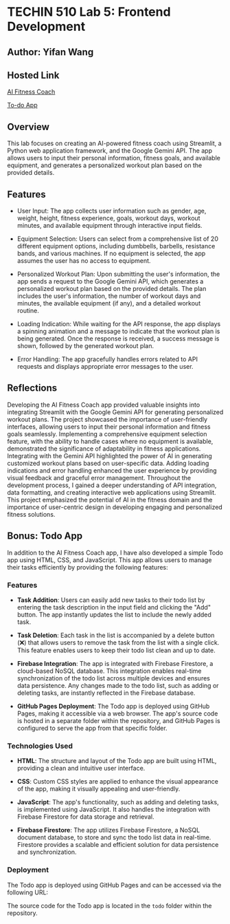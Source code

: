# TECHIN 510 Lab 5: Frontend Development

## Author: Yifan Wang

## Hosted Link

[AI Fitness Coach](https://techin510-lab5-ai-fitness-coach.streamlit.app/)

[To-do App](https://yifanw16-1936195.github.io/TECHIN510-LAB5/todo%20app/index.html)

## Overview

This lab focuses on creating an AI-powered fitness coach using Streamlit, a Python web application framework, and the Google Gemini API. The app allows users to input their personal information, fitness goals, and available equipment, and generates a personalized workout plan based on the provided details.

## Features

- User Input: The app collects user information such as gender, age, weight, height, fitness experience, goals, workout days, workout minutes, and available equipment through interactive input fields.

- Equipment Selection: Users can select from a comprehensive list of 20 different equipment options, including dumbbells, barbells, resistance bands, and various machines. If no equipment is selected, the app assumes the user has no access to equipment.

- Personalized Workout Plan: Upon submitting the user's information, the app sends a request to the Google Gemini API, which generates a personalized workout plan based on the provided details. The plan includes the user's information, the number of workout days and minutes, the available equipment (if any), and a detailed workout routine.

- Loading Indication: While waiting for the API response, the app displays a spinning animation and a message to indicate that the workout plan is being generated. Once the response is received, a success message is shown, followed by the generated workout plan.

- Error Handling: The app gracefully handles errors related to API requests and displays appropriate error messages to the user.

## Reflections

Developing the AI Fitness Coach app provided valuable insights into integrating Streamlit with the Google Gemini API for generating personalized workout plans. The project showcased the importance of user-friendly interfaces, allowing users to input their personal information and fitness goals seamlessly. Implementing a comprehensive equipment selection feature, with the ability to handle cases where no equipment is available, demonstrated the significance of adaptability in fitness applications. Integrating with the Gemini API highlighted the power of AI in generating customized workout plans based on user-specific data. Adding loading indications and error handling enhanced the user experience by providing visual feedback and graceful error management. Throughout the development process, I gained a deeper understanding of API integration, data formatting, and creating interactive web applications using Streamlit. This project emphasized the potential of AI in the fitness domain and the importance of user-centric design in developing engaging and personalized fitness solutions.

## Bonus: Todo App

In addition to the AI Fitness Coach app, I have also developed a simple Todo app using HTML, CSS, and JavaScript. This app allows users to manage their tasks efficiently by providing the following features:

### Features

- **Task Addition**: Users can easily add new tasks to their todo list by entering the task description in the input field and clicking the "Add" button. The app instantly updates the list to include the newly added task.

- **Task Deletion**: Each task in the list is accompanied by a delete button (❌) that allows users to remove the task from the list with a single click. This feature enables users to keep their todo list clean and up to date.

- **Firebase Integration**: The app is integrated with Firebase Firestore, a cloud-based NoSQL database. This integration enables real-time synchronization of the todo list across multiple devices and ensures data persistence. Any changes made to the todo list, such as adding or deleting tasks, are instantly reflected in the Firebase database.

- **GitHub Pages Deployment**: The Todo app is deployed using GitHub Pages, making it accessible via a web browser. The app's source code is hosted in a separate folder within the repository, and GitHub Pages is configured to serve the app from that specific folder.

### Technologies Used

- **HTML**: The structure and layout of the Todo app are built using HTML, providing a clean and intuitive user interface.

- **CSS**: Custom CSS styles are applied to enhance the visual appearance of the app, making it visually appealing and user-friendly.

- **JavaScript**: The app's functionality, such as adding and deleting tasks, is implemented using JavaScript. It also handles the integration with Firebase Firestore for data storage and retrieval.

- **Firebase Firestore**: The app utilizes Firebase Firestore, a NoSQL document database, to store and sync the todo list data in real-time. Firestore provides a scalable and efficient solution for data persistence and synchronization.

### Deployment

The Todo app is deployed using GitHub Pages and can be accessed via the following URL:

The source code for the Todo app is located in the `todo` folder within the repository.
